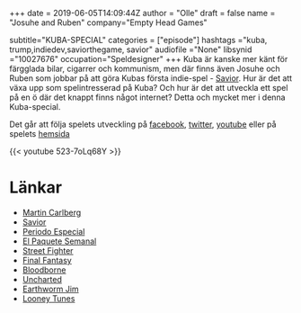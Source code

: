 +++
date = 2019-06-05T14:09:44Z
author = "Olle"
draft = false
name = "Josuhe and Ruben"
company="Empty Head Games"

subtitle="KUBA-SPECIAL"
categories = ["episode"]
hashtags ="kuba, trump,indiedev,saviorthegame, savior"
audiofile ="None"
libsynid ="10027676"
occupation="Speldesigner"
+++ 
Kuba är kanske mer känt för färgglada bilar, cigarrer och kommunism, men där finns även Josuhe och Ruben som jobbar på att göra Kubas första
indie-spel - [Savior](https://saviorthegame.com/). Hur är det att växa upp som spelintresserad på Kuba? Och hur
är det att utveckla ett spel på en ö där det knappt finns något
internet? Detta och mycket mer i denna Kuba-special.

Det går att följa spelets utveckling på [facebook](https://www.facebook.com/saviorthegame/), [twitter](https://twitter.com/saviorindiegame), [youtube](https://www.youtube.com/channel/UCpnkd_pAdCxkTKyI85HdWoQ) eller på spelets [hemsida](https://saviorthegame.com/)

{{< youtube 523-7oLq68Y >}}
# Länkar
* [Martin Carlberg](https://www.discogs.com/artist/5413160-Martin-Carlberg)
* [Savior](https://saviorthegame.com/)
* [Periodo Especial](https://en.wikipedia.org/wiki/Special_Period)
* [El Paquete Semanal](https://www.youtube.com/watch?v=tpegk0V-hEw)
* [Street Fighter](https://www.youtube.com/watch?v=WvNdTEGsf2w)
* [Final Fantasy](https://www.youtube.com/watch?v=L4k6jlf1xcw)
* [Bloodborne](https://www.youtube.com/watch?v=G203e1HhixY)
* [Uncharted](https://www.youtube.com/watch?v=sqCwa8CZ5rU)
* [Earthworm Jim](https://www.youtube.com/watch?v=93osCGBFG2k)
* [Looney Tunes](https://www.youtube.com/watch?v=OM6xvpzqCUA)
